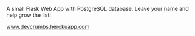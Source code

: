 A small Flask Web App with PostgreSQL database. Leave your name and help grow the list!

www.devcrumbs.herokuapp.com
